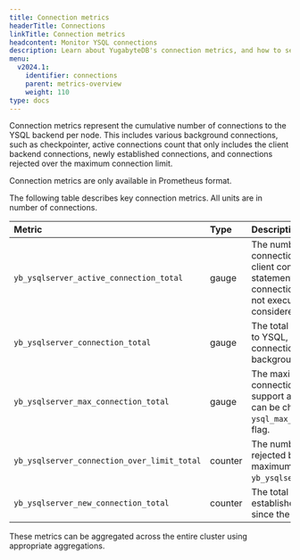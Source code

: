 ```yaml
---
title: Connection metrics
headerTitle: Connections
linkTitle: Connection metrics
headcontent: Monitor YSQL connections
description: Learn about YugabyteDB's connection metrics, and how to select and use the metrics.
menu:
  v2024.1:
    identifier: connections
    parent: metrics-overview
    weight: 110
type: docs
---
```


Connection metrics represent the cumulative number of connections to the YSQL backend per node. This includes various background connections, such as checkpointer, active connections count that only includes the client backend connections, newly established connections, and connections rejected over the maximum connection limit.

Connection metrics are only available in Prometheus format.

The following table describes key connection metrics. All units are in number of connections.

| Metric | Type | Description |
| :----- | :--- | :---------- |
| `yb_ysqlserver_active_connection_total` | gauge | The number of active client backend connections to YSQL server. If a client connection is executing a statement, it is considered an active connection. Any client connection not executing a statement is considered an idle connection.|
| `yb_ysqlserver_connection_total` | gauge | The total number of all connections to YSQL, which includes active connections, idle connections, and background connections. |
| `yb_ysqlserver_max_connection_total` | gauge | The maximum number of concurrent connections that a YSQL server can support at any given time. This value can be changed using the `--ysql_max_connections` YB-TServer flag. |
| `yb_ysqlserver_connection_over_limit_total` | counter | The number of connection requests rejected by the YSQL server over the maximum connection limit, based on `yb_ysqlserver_max_connection_total`.  |
| `yb_ysqlserver_new_connection_total` | counter | The total number of connections established with the YSQL server since the start of the process.  |

These metrics can be aggregated across the entire cluster using appropriate aggregations.
